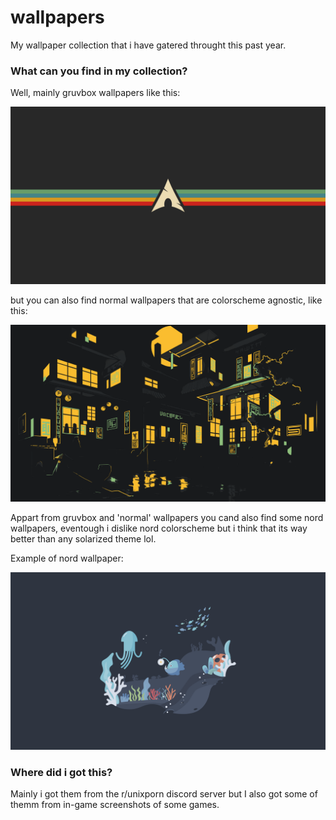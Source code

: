 # wallpapers
My wallpaper collection that i have gatered throught this past year.

### What can you find in my collection?

Well, mainly gruvbox wallpapers like this:

![gruvbox_arch logo.png](https://github.com/Mattio-cmd/wallpapers/blob/main/wallpapers/gruvbox_arch%20logo.png)

but you can also find normal wallpapers that are colorscheme agnostic, like this:

![Neon city (kind of).png](https://github.com/Mattio-cmd/wallpapers/blob/main/wallpapers/Neon%20city%20(kind%20of).png)

Appart from gruvbox and 'normal' wallpapers you cand also find some nord wallpapers, eventough i dislike nord
colorscheme but i think that its way better than any solarized theme lol.

Example of nord wallpaper:

![nord_sea_fren.png](https://github.com/Mattio-cmd/wallpapers/blob/main/wallpapers/nord_sea_fren.png)

### Where did i got this?
Mainly i got them from the r/unixporn discord server but I also got some of themm from in-game screenshots of 
some games. 



